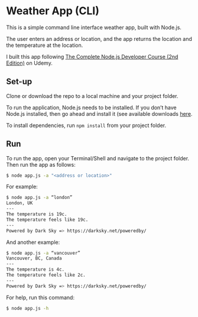 # Weather App (CLI)
This is a simple command line interface weather app, built with Node.js.

The user enters an address or location, and the app returns the location and the temperature at the location. 

I built this app following [The Complete Node.js Developer Course (2nd Edition)](https://www.udemy.com/the-complete-nodejs-developer-course-2) on Udemy.


## Set-up

Clone or download the repo to a local machine and your project folder. 

To run the application, Node.js needs to be installed. If you don’t have Node.js installed, then go ahead and install it (see available downloads [here](https://nodejs.org/en/download/).

To install dependencies, run `npm install` from your project folder.

## Run

To run the app, open your Terminal/Shell and navigate to the project folder. Then run the app as follows:

```bash
$ node app.js -a "<address or location>"
```

For example:

```bash
$ node app.js -a “london”
London, UK
---
The temperature is 19c.
The temperature feels like 19c.
---
Powered by Dark Sky => https://darksky.net/poweredby/
```

And another example:

```bash
$ node app.js -a “vancouver”
Vancouver, BC, Canada
---
The temperature is 4c.
The temperature feels like 2c.
---
Powered by Dark Sky => https://darksky.net/poweredby/
```

For help, run this command:

```bash
$ node app.js -h
```
